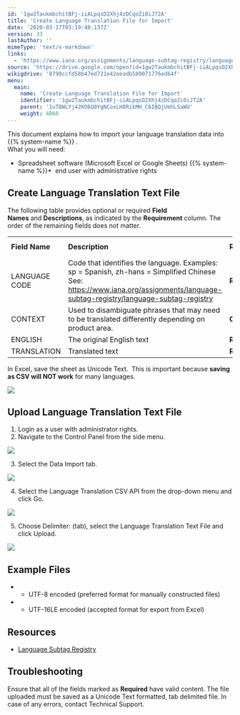 ```yaml
---
id: '1gw2TaukmbchitBFj-iiALpqsD2Xhj4zDCqoZi0iJT2A'
title: 'Create Language Translation File for Import'
date: '2020-03-17T03:19:40.137Z'
version: 33
lastAuthor: ''
mimeType: 'text/x-markdown'
links:
  - 'https://www.iana.org/assignments/language-subtag-registry/language-subtag-registry'
source: 'https://drive.google.com/open?id=1gw2TaukmbchitBFj-iiALpqsD2Xhj4zDCqoZi0iJT2A'
wikigdrive: '8799ccfd58b47ed721e42eeadb589071776ed64f'
menu:
  main:
    name: 'Create Language Translation File for Import'
    identifier: '1gw2TaukmbchitBFj-iiALpqsD2Xhj4zDCqoZi0iJT2A'
    parent: '1uT8WLYj42KO6Q0YgNCoxLH8RikMH_C6IBQjUmhLSaWU'
    weight: 4860
---
```

This document explains how to import your language translation data into  {{% system-name %}} .  
What you will need:
* Spreadsheet software (Microsoft Excel or Google Sheets)
{{% system-name %}}*   end user with administrative rights
  
## Create Language Translation Text File  
  
The following table provides optional or required **Field Names** and **Descriptions**, as indicated by the **Requirement** column. The order of the remaining fields does not matter.


<table>
<tr>
<td><strong>Field Name</strong></td>
<td><strong>Description</strong></td>
<td><strong>Requirement</strong></td>
<td><strong>Column Header Name</strong></td>
</tr>
<tr>
<td>LANGUAGE CODE</td>
<td>Code that identifies the language. Examples: sp = Spanish, zh-hans = Simplified Chinese
See: <a href="https://www.iana.org/assignments/language-subtag-registry/language-subtag-registry">https://www.iana.org/assignments/language-subtag-registry/language-subtag-registry</a></td>
<td><strong>Required</strong></td>
<td>LANGUAGE CODE</td>
</tr>
<tr>
<td>CONTEXT</td>
<td>Used to disambiguate phrases that may need to be translated differently depending on product area.</td>
<td><strong>Optional</strong></td>
<td>CONTEXT</td>
</tr>
<tr>
<td>ENGLISH</td>
<td>The original English text</td>
<td><strong>Required</strong></td>
<td>ENGLISH</td>
</tr>
<tr>
<td>TRANSLATION</td>
<td>Translated text</td>
<td><strong>Required</strong></td>
<td>TRANSLATION</td>
</tr>

</table>

In Excel, save the sheet as Unicode Text.  This is important because **saving as CSV will NOT work** for many languages.
  
![](../create-language-translation-file-for-import.assets/100002010000035A000001EB7DB7BBDA22DC90CF.png)  

  
## Upload Language Translation Text File  

1. Login as a user with administrator rights.
2. Navigate to the Control Panel from the side menu.

  
![](../create-language-translation-file-for-import.assets/10000201000000BC00000116A7BD67E0C474E6E6.png)  


3. Select the Data Import tab.

  
![](../create-language-translation-file-for-import.assets/10000201000001100000006549C20A8099BBAE2C.png)  


4. Select the Language Translation CSV API from the drop-down menu and click Go.

  
![](../create-language-translation-file-for-import.assets/1000020100000186000000AB01EF93204CD6B60B.png)  


5. Choose Delimiter: (tab), select the Language Translation Text File and click Upload.
  
![](../create-language-translation-file-for-import.assets/1000020100000343000001AADF058A603ACD0197.png)  


  
## Example Files  

* - UTF-8 encoded (preferred format for manually constructed files)
* - UTF-16LE encoded (accepted format for export from Excel)
  
## Resources  

* [Language Subtag Registry](https://www.iana.org/assignments/language-subtag-registry/language-subtag-registry)
  
## Troubleshooting  
  
Ensure that all of the fields marked as **Required** have valid content. The file uploaded must be saved as a Unicode Text formatted, tab delimited file. In case of any errors, contact Technical Support.
